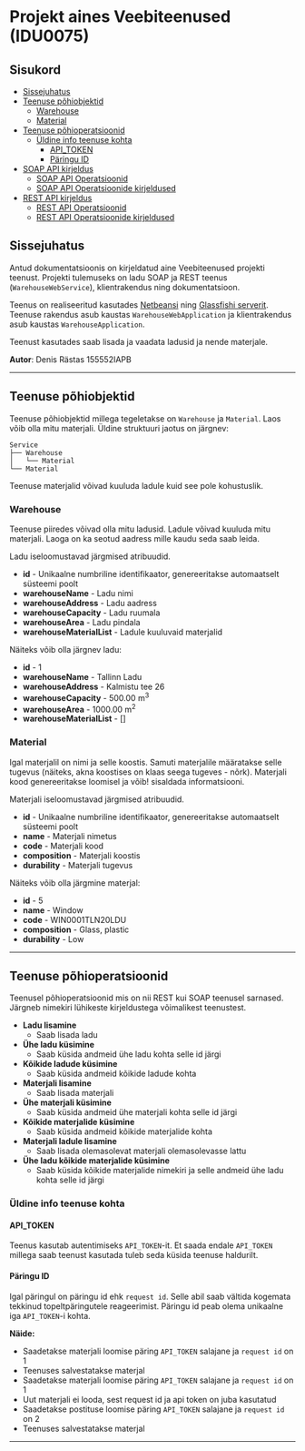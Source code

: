 # Projekt aines Veebiteenused (IDU0075)

## Sisukord
* [Sissejuhatus](#sissejuhatus)
* [Teenuse põhiobjektid](#teenuse-põhiobjektid)
  - [Warehouse](#warehouse)
  - [Material](#material)
* [Teenuse põhioperatsioonid](#teenuse-põhioperatsioonid)
  - [Üldine info teenuse kohta](#Üldine-info-teenuse-kohta)
    + [API_TOKEN](#api_token)
    + [Päringu ID](#päringu-id)
* [SOAP API kirjeldus](#soap-api-kirjeldus)
  - [SOAP API Operatsioonid](#soap-api-operatsioonid)
  - [SOAP API Operatsioonide kirjeldused](#soap-api-operatsioonide-kirjeldused)
* [REST API kirjeldus](#rest-api-kirjeldus)
  - [REST API Operatsioonid](#rest-api-operatsioonid)
  - [REST API Operatsioonide kirjeldused](#rest-api-operatsioonide-kirjeldused)





## Sissejuhatus
Antud dokumentatsioonis on kirjeldatud aine Veebiteenused projekti teenust. Projekti tulemuseks on ladu SOAP ja REST teenus (`WarehouseWebService`), klientrakendus ning dokumentatsioon.

Teenus on realiseeritud kasutades [Netbeansi](https://netbeans.org) ning [Glassfishi serverit](https://glassfish.java.net). Teenuse rakendus asub kaustas `WarehouseWebApplication` ja klientrakendus asub kaustas `WarehouseApplication`.

Teenust kasutades saab lisada ja vaadata ladusid ja nende materjale.

**Autor**: Denis Rästas 155552IAPB

***




## Teenuse põhiobjektid
Teenuse põhiobjektid millega tegeletakse on `Warehouse` ja `Material`.
Laos võib olla mitu materjali. Üldine struktuuri jaotus on järgnev:

~~~
Service
├── Warehouse
│   └── Material
└── Material
~~~

Teenuse materjalid võivad kuuluda ladule kuid see pole kohustuslik.





### Warehouse
Teenuse piiredes võivad olla mitu ladusid. Ladule võivad kuuluda mitu materjali. Laoga on ka seotud aadress mille kaudu seda saab leida.

Ladu iseloomustavad järgmised atribuudid.
* **id** - Unikaalne numbriline identifikaator, genereeritakse automaatselt süsteemi poolt
* **warehouseName** - Ladu nimi
* **warehouseAddress**  - Ladu aadress
* **warehouseCapacity**  - Ladu ruumala
* **warehouseArea** - Ladu pindala
* **warehouseMaterialList** - Ladule kuuluvaid materjalid

Näiteks võib olla järgnev ladu:
* **id** - 1
* **warehouseName** - Tallinn Ladu
* **warehouseAddress**  - Kalmistu tee 26
* **warehouseCapacity**  - 500.00 m<sup>3</sup>
* **warehouseArea** - 1000.00 m<sup>2</sup>
* **warehouseMaterialList** - []





### Material
Igal materjalil on nimi ja selle koostis.
Samuti materjalile määratakse selle tugevus (näiteks, akna koostises on klaas seega tugeves - nõrk).
Materjali kood genereeritakse loomisel ja võib! sisaldada informatsiooni.

Materjali iseloomustavad järgmised atribuudid.
* **id** - Unikaalne numbriline identifikaator, genereeritakse automaatselt süsteemi poolt
* **name** - Materjali nimetus 
* **code** - Materjali kood
* **composition** - Materjali koostis
* **durability** - Materjali tugevus

Näiteks võib olla järgmine materjal:
* **id** - 5
* **name** - Window 
* **code** - WIN0001TLN20LDU
* **composition** - Glass, plastic
* **durability** - Low

***





## Teenuse põhioperatsioonid
Teenusel põhioperatsioonid mis on nii REST kui SOAP teenusel sarnased. Järgneb nimekiri lühikeste kirjeldustega võimalikest teenustest.

* **Ladu lisamine**
    - Saab lisada ladu
* **Ühe ladu küsimine**
    - Saab küsida andmeid ühe ladu kohta selle id järgi
* **Kõikide ladude küsimine**
    - Saab küsida andmeid kõikide ladude kohta
* **Materjali lisamine**
    - Saab lisada materjali
* **Ühe materjali küsimine**
    - Saab küsida andmeid ühe materjali kohta selle id järgi
* **Kõikide materjalide küsimine**
    - Saab küsida andmeid kõikide materjalide kohta
* **Materjali ladule lisamine**
    - Saab lisada olemasolevat materjali olemasolevasse lattu
* **Ühe ladu kõikide materjalide küsimine**
    - Saab küsida kõikide materjalide nimekiri ja selle andmeid ühe ladu kohta selle id järgi





### Üldine info teenuse kohta


#### API_TOKEN
Teenus kasutab autentimiseks `API_TOKEN`-it. Et saada endale `API_TOKEN` millega saab teenust kasutada tuleb seda küsida teenuse haldurilt.



#### Päringu ID
Igal päringul on päringu id ehk `request id`. Selle abil saab vältida kogemata tekkinud topeltpäringutele reageerimist. Päringu id peab olema unikaalne iga `API_TOKEN`-i kohta.

**Näide:**
* Saadetakse materjali loomise päring `API_TOKEN` salajane ja `request id` on 1
* Teenuses salvestatakse materjal
* Saadetakse materjali loomise päring `API_TOKEN` salajane ja `request id` on 1
* Uut materjali ei looda, sest request id ja api token on juba kasutatud
* Saadetakse postituse loomise päring `API_TOKEN` salajane ja `request id` on 2
* Teenuses salvestatakse materjal

***
